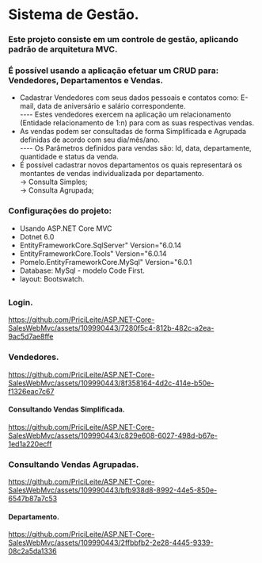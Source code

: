 

# Sistema de Gestão. 

### Este projeto consiste em um controle de gestão, aplicando padrão de arquitetura MVC. 
### É possível usando a aplicação efetuar um CRUD para: Vendedores, Departamentos e Vendas.  
- Cadastrar Vendedores com seus dados pessoais e contatos como: E-mail, data de aniversário e salário correspondente. </br>
---- Estes vendedores exercem na aplicação um relacionamento (Entidade relacionamento de 1:n) para com as suas respectivas vendas. 
- As vendas podem ser consultadas de forma Simplificada e Agrupada definidas de acordo com seu dia/mês/ano. </br>
---- Os Parâmetros definidos para vendas são: Id, data, departamente, quantidade e status da venda. 
- É possível cadastrar novos departamentos os quais representará os montantes de vendas individualizada por departamento. <br/>
   -> Consulta Simples; <br/>
   -> Consulta Agrupada;
  
### Configurações do projeto:
- Usando ASP.NET Core MVC
- Dotnet 6.0
- EntityFrameworkCore.SqlServer" Version="6.0.14 
- EntityFrameworkCore.Tools" Version="6.0.14
- Pomelo.EntityFrameworkCore.MySql" Version="6.0.1
- Database: MySql - modelo Code First. 
- layout: Bootswatch. 

## 

### Login.
https://github.com/PriciLeite/ASP.NET-Core-SalesWebMvc/assets/109990443/7280f5c4-812b-482c-a2ea-9ac5d7ae8ffe

### Vendedores.
https://github.com/PriciLeite/ASP.NET-Core-SalesWebMvc/assets/109990443/8f358164-4d2c-414e-b50e-f1326eac7c67


#### Consultando Vendas Simplificada.
https://github.com/PriciLeite/ASP.NET-Core-SalesWebMvc/assets/109990443/c829e608-6027-498d-b67e-1ed1a220ecff

###  Consultando Vendas Agrupadas.
https://github.com/PriciLeite/ASP.NET-Core-SalesWebMvc/assets/109990443/bfb938d8-8992-44e5-850e-6547b87a7c53


#### Departamento.
https://github.com/PriciLeite/ASP.NET-Core-SalesWebMvc/assets/109990443/2ffbbfb2-2e28-4445-9339-08c2a5da1336



